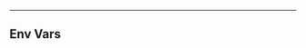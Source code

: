 <!-- Space: AnsibleRoleTemplate -->
<!-- Parent: Project -->
<!-- Title: Env Vars -->

<!-- Label: AnsibleRoleTemplate -->
<!-- Label: Project -->
<!-- Label: Env Vars -->
<!-- Include: docs/disclaimer.md -->
<!-- Include: ac:toc -->

---

## Env Vars
